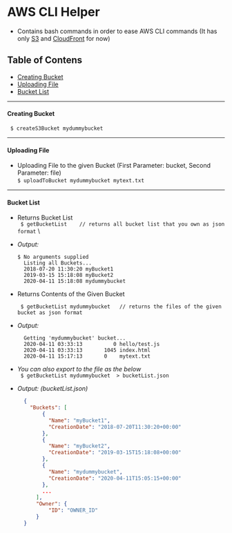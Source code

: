 # AWS CLI Helper
- Contains bash commands in order to ease AWS CLI commands (It has only [S3](https://aws.amazon.com/s3) and [CloudFront](https://aws.amazon.com/cloudfront) for now)

## Table of Contens
 - [Creating Bucket](#creating-bucket)
 - [Uploading File](#uploading-file)
 - [Bucket List](#bucket-list)

***

#### Creating Bucket 
``` $ createS3Bucket mydummybucket```

<hr/>

#### Uploading File
- Uploading File to the given Bucket (First Parameter: bucket, Second Parameter: file)\
``` $ uploadToBucket mydummybucket mytext.txt ```

<hr/>

#### Bucket List
- Returns Bucket List \
  ``` $ getBucketList    // returns all bucket list that you own as json format``` \

- _Output:_ 
  ```
  $ No arguments supplied
    Listing all Buckets...
    2018-07-20 11:30:20 myBucket1
    2019-03-15 15:18:08 myBucket2
    2020-04-11 15:18:08 mydummybucket
  ```
- Returns Contents of the Given Bucket
      
  ``` $ getBucketList mydummybucket   // returns the files of the given bucket as json format```
  
- _Output:_ 
  ```
    Getting 'mydummybucket' bucket...
    2020-04-11 03:33:13          0 hello/test.js
    2020-04-11 03:33:13       1045 index.html
    2020-04-11 15:17:13       0    mytext.txt
  ```
  

- _You can also export to the file as the below_ \
  ``` $ getBucketList mydummybucket  > bucketList.json```
  

- _Output: (bucketList.json)_
  ```json
    {
      "Buckets": [
          {
            "Name": "myBucket1",
            "CreationDate": "2018-07-20T11:30:20+00:00"
          },
          {
            "Name": "myBucket2",
            "CreationDate": "2019-03-15T15:18:08+00:00"
          },
          {
            "Name": "mydummybucket",
            "CreationDate": "2020-04-11T15:05:15+00:00"
          },
          ...
        ],
        "Owner": {
            "ID": "OWNER_ID"
        }
    }
    ```

